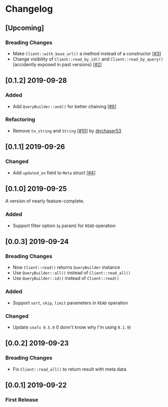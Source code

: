 # Changelog

## [Upcoming]

### Breading Changes

- Make `Client::with_base_url()` a method instead of a constructor [[#3](https://github.com/kuy/jsonbox-rs/issues/3)]
- Change visibility of `Client::read_by_id()` and `Client::read_by_query()` (accidently exposed in past versions) [[#2](https://github.com/kuy/jsonbox-rs/issues/2)]

## [0.1.2] 2019-09-28

### Added

- Add `QueryBuilder::and()` for better chaining [[#6](https://github.com/kuy/jsonbox-rs/issues/6)]

### Refactoring

- Remove `to_string` and `String` [[#10](https://github.com/kuy/jsonbox-rs/pull/10)] by [@rchaser53](https://github.com/rchaser53)

## [0.1.1] 2019-09-26

### Changed

- Add `updated_on` field to `Meta` struct [[#4](https://github.com/kuy/jsonbox-rs/issues/4)]

## [0.1.0] 2019-09-25

A version of nearly feature-complete.

### Added

- Support filter option (`q` param) for `READ` operation

## [0.0.3] 2019-09-24

### Breading Changes

- Now `Client::read()` returns `QueryBuilder` instance
- Use `QueryBuilder::all()` instead of `Client::read_all()`
- Use `QueryBuilder::id()` instead of `Client::read()`

### Added

- Support `sort`, `skip`, `limit` parameters in `READ` operation

### Changed

- Update `snafu 0.5.0` (I donn't know why I'm using `0.1.9`)

## [0.0.2] 2019-09-23

### Breading Changes

- Fix `Client::read_all()` to return result with meta data

## [0.0.1] 2019-09-22

### First Release
